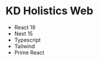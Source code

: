 # KD Holistics Web 

   - React 19   
   - Next 15 
   - Typescript 
   - Tailwind 
   - Prime React 

## 